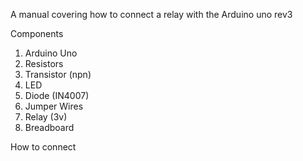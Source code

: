 A manual covering how to connect a relay with the Arduino uno rev3

Components
1. Arduino Uno
2. Resistors
3. Transistor (npn)
4. LED
5. Diode (IN4007)
6. Jumper Wires
7. Relay (3v)
8. Breadboard

How to connect
 
<div><img src=""></div>
